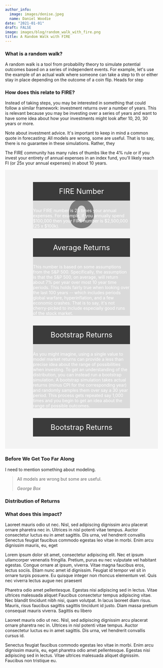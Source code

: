 ```yaml
---
author_info:
  image: images/denise.jpeg
  name: Daniel Woodie
date: "2021-01-01"
draft: FALSE
image: images/blog/random_walk_with_fire.png
title: A Random Walk with FIRE
---
```


<script src="https://unpkg.com/intersection-observer"></script>
<script src="https://unpkg.com/scrollama"></script>
<script src="https://d3js.org/d3.v6.js"></script>


<style>
  #scrolly {
    position: relative;
    background-color: #f3f3f3;
    padding: 1rem;
  }
  article {
    position: relative;
    padding: 0;
    max-width: 20rem;
    margin: 0 auto;
  }
  figure {
    position: -webkit-sticky;
    position: sticky;
    left: 0;
    width: 100%;
    margin: 0;
    -webkit-transform: translate3d(0, 0, 0);
    -moz-transform: translate3d(0, 0, 0);
    transform: translate3d(0, 0, 0);
    background-color: #fff;
    z-index: 0;
  }
  figure p {
    text-align: center;
    padding: 1rem;
    position: absolute;
    top: 50%;
    left: 50%;
    -moz-transform: translate(-50%, -50%);
    -webkit-transform: translate(-50%, -50%);
    transform: translate(-50%, -50%);
    font-size: 8rem;
    font-weight: 900;
    color: #8a8a8a;
  }
  .step {
    margin: 0 auto 2rem auto;
    color: #fff;
    background-color: rgba(0, 0, 0, 0.1);
  }
  .step:last-child {
    margin-bottom: 0;
  }
  .step.is-active p {
    background-color: goldenrod;
    color: #3b3b3b;
  }
  .step p {
    text-align: center;
    padding: 1rem;
    font-size: 1.5rem;
    background-color: #3b3b3b;
  }
</style>





<main>
  <section id="intro">
    <!-- <h1 class="intro__hed">Sticky Overlay Example</h1> -->
    <p class="intro__dek">
      <h3>What is a random walk?</h3>
      <p>A random walk is a tool from probability theory to simulate potential outcomes based on a series of independent events. For example, let's use the example of an actual walk where someone can take a step to th or either stay in place depending on the outcome of a coin flip. Heads for step 
      </p>
      <h3>How does this relate to FIRE?</h3>

Instead of taking steps, you may be interested in something that could follow a similar framework: investment returns over a number of years. This is relevant because you may be investing over a series of years and want to have some idea about how your investments might look after 10, 20, 30 years or more. 

Note about investment advice. It's important to keep in mind a common quote in forecasting: All models are wrong, some are useful. That is to say, there is no guarantee in these simulations. Rather, they 

The FIRE community has many rules of thumbs like the 4% rule or if you invest your entirety of annual expenses in an index fund, you'll likely reach FI (or 25x your annual expenses) in about 10 years.  
    </p>
  </section>
  <section id="scrolly">
    <figure>
      <p>0</p>
      <div id="my_dataviz"></div>
    </figure>
    <article>
      <div class="step" data-step="1">
        <p>FIRE Number</p>
        <div>Your FIRE number is 25 times your annual expenses. For example, if you annually spend $100,000 then your FIRE number is $2,500,000 (25 x $100k).</div>
      </div>
      <div class="step" data-step="2">
        <p>Average Returns</p>
        <div>This number is based on some assumptions from the S&P 500. Specifically, the assumption is that the S&P 500, on average, will return about 7% per year over most 10 year time periods. This holds fairly true when looking over the last 100 years -- which includes periods global warfare, hyperinflation, and a few economic crashes. That is to say, it's not cherry-picked to include especially good runs of the stock market.</div>
      </div>
      <div class="step" data-step="3">
        <p>Bootstrap Returns</p>
        <div>As you might imagine, using a single value to model market returns can provide a less than precise idea about the range of possibilities when investing. To get an understanding of the distribution, you can instead run a bootstrap simulation. A bootstrap simulation takes actual returns (minus CPI for the corresponding year) and randomly samples them over say a 30 year period. This process gets repeated say 1,000 times and you begin to get an idea about the range of possible outcomes.</div>
      </div>
      <div class="step" data-step="4">
        <p>Bootstrap Returns</p>
      </div>
    </article>
  </section>
  <section id="outro"></section>
</main>


<script>
// Set the S&P Returns
  const sp = [
      18.40, 31.49, -4.38, 21.83, 11.96, 1.36, 13.52, 32.15, 15.89,
      2.10, 14.82, 25.94, -36.55, 5.48, 15.61, 4.83, 10.74, 28.36,
      -21.97, -11.85, -9.03, 20.89, 28.34, 33.10, 22.68, 37.20, 1.33,
      9.97, 7.49, 30.23, -3.06, 31.48, 16.54, 5.81, 18.49, 31.24,
      6.15, 22.34, 20.42, -4.70, 31.74, 18.52, 6.51, -6.98, 23.83,
      37.00, -25.90, -14.31, 18.76, 14.22, 3.56, -8.24, 10.81, 23.80,
      -9.97, 12.40, 16.42, 22.61, -8.81, 26.64, 0.34, 12.06, 43.72,
      -10.46, 7.44, 32.60, 52.56, -1.21, 18.15, 23.68, 30.81, 18.30,
      5.70, 5.20, -8.43, 35.82, 19.03, 25.06, 19.17, -12.77, -10.67,
      -1.10, 29.28, -35.34, 31.94, 46.74, -1.19, 49.98, -8.64, -43.84,
      -25.12, -8.30, 43.81
  ];
  
  // Set the CPI Inflation
  const cpi = [
      -1.20, 0.00, -2.70, -8.90, -10.30, -5.20, 3.50, 2.60, 1.00, 3.70,
      -2.00, -1.30, 0.70, 5.10, 10.90, 6.00, 1.60, 2.30, 8.50, 14.40, 7.70,
      -1.00, 1.10, 7.90, 2.30, 0.80, 0.30, -0.30, 1.50, 3.30, 2.70, 1.08,
      1.50, 1.10, 1.20, 1.20, 1.30, 1.60, 3.00, 2.80, 4.30, 5.50, 5.80,
      4.30, 3.30, 6.20, 11.10, 9.10, 5.70, 6.50, 7.60, 11.30, 13.50, 10.30,
      6.10, 3.20, 4.30, 3.50, 1.90, 3.70, 4.10, 4.80, 5.40, 4.20, 3.00, 3.00,
      2.60, 2.80, 2.90, 2.30, 1.60, 2.20, 3.40, 2.80, 1.60, 2.30, 2.70, 3.40,
      3.20, 2.90, 3.80, 0.40, 1.60, 3.20, 2.10, 1.50, 1.60, 0.10, 1.30,
      2.10, 2.40, 1.80, 1.20
  ];
  
  // Set the real returns
  const real_returns = sp.map(function(item, index) {
    // Subtract inflation from S&P returns
    return +(Math.round(item - cpi[index] + "e+2") + "e-2");
  });
  
  // Set initial parameter values
  var age = 20;
   goal_coast_fire_age = 50;
   goal_fire_age = 50;
   annual_expenses = 100000;
   current_investments = 100000;
   annual_contributions = 75000;
   
  // Get years contributing, years coasting, and full years contributing
  var coast_years_contributing = goal_coast_fire_age - age;
   years_coasting = goal_fire_age - goal_coast_fire_age;
   full_years_contributing = goal_fire_age - age;
  
  // Define random number generator 
  function getRandomInt(min, max) {
      min = Math.ceil(min);
      max = Math.floor(max);
      return Math.floor(Math.random() * (max + -min + 1)) + min;
  }
  
  // Run a single bootstrapped scenario
  function get_bootstrap(returns, years_contributing, starting_amount, annual_contributions) {
      var yearly_value = [starting_amount];
      for (var i = 1; i < years_contributing; i++) {
        yearly_value.push( Math.round((yearly_value[i-1] + annual_contributions) * ( 1 +   returns[getRandomInt(0, returns.length-1)]/100)) );
      }
      return yearly_value;
  }
  
  // Repeat the scenario
  function repeat_bootstrap(returns, years_contributing, starting_amount, annual_contributions,   num_repeats) {
    var tmp = [];
    for (var i = 0; i < num_repeats; i++) {
      tmp.push(get_bootstrap(real_returns, coast_years_contributing, current_investments,   annual_contributions));
    }
    return tmp;
  }
  
  // Get the average value for each step
  function get_average(bootstrap_repeats) {
    var tmp = [];
    for (var i = 0; i < bootstrap_repeats[0].length; i++) {
      var tmp2 = 0;
      //still assuming all arrays have the same amount of numbers
      for(var i2 = 0; i2 < bootstrap_repeats.length; i2++){ 
        tmp2 += bootstrap_repeats[i2][i];
      }
      tmp.push(Math.round(tmp2 / bootstrap_repeats.length));
    }
    return tmp;
  };
  
  // set the dimensions and margins of the graph
  const margin = {top: 10, right: 30, bottom: 30, left: 50},
      width = 460 - margin.left - margin.right,
      height = 400 - margin.top - margin.bottom;
  
  // append the svg object to the body of the page
  const svg = d3.select("#my_dataviz")
    .append("svg")
      .attr("width", width + margin.left + margin.right)
      .attr("height", height + margin.top + margin.bottom)
    .append("g")
      .attr("transform", `translate(${margin.left},${margin.top})`);
  
  // Initialise a X axis:
  const x = d3.scaleLinear().range([0,width]);
  const xAxis = d3.axisBottom().scale(x);
  svg.append("g")
    .attr("transform", `translate(0, ${height})`)
    .attr("class","myXaxis")
  
  // Initialize an Y axis
  const y = d3.scaleLinear().range([height, 0]);
  const yAxis = d3.axisLeft().scale(y);
  svg.append("g")
    .attr("class","myYaxis")
  
  // Create a function that takes a dataset as input and update the plot:
  function update(myindex) {
  
    if (myindex == 0) {
    
    var data = [
      {ser1: 0, ser2: 0},
      {ser1: 30, ser2:3000000}
    ];
  
    // Create the X axis:
    x.domain([0, d3.max(data, function(d) { return d.ser1 }) ]);
    svg.selectAll(".myXaxis").transition()
      .duration(3000)
      .call(xAxis);
  
    // create the Y axis
    y.domain([0, d3.max(data, function(d) { return d.ser2  }) ]);
    svg.selectAll(".myYaxis")
      .transition()
      .duration(3000)
      .call(yAxis);
      
  
    // Create a update selection: bind to the new data
    const u = svg.selectAll(".lineTest")
      .data([data], function(d){ return d.ser1 });
  
    } else if (myindex == 1) {
    
    var data = [
      {ser1: 0, ser2: 2500000},
      {ser1: 30, ser2:2500000}
    ];
  
    // Create the X axis:
    x.domain([0, d3.max(data, function(d) { return d.ser1 }) ]);
    svg.selectAll(".myXaxis").transition()
      .duration(3000)
      .call(xAxis);
  
    // create the Y axis
    y.domain([0, d3.max(data, function(d) { return d.ser2  }) + 200000 ]);
    svg.selectAll(".myYaxis")
      .transition()
      .duration(3000)
      .call(yAxis);
      
  
    // Create a update selection: bind to the new data
    const u = svg.selectAll(".lineTest")
      .data([data], function(d){return d.ser1 });
      
    // Updata the line
    u
      .join("path")
      .attr("class","lineTest")
      .transition()
      .duration(3000)
      .attr("d", d3.line()
        .x(function(d) { return x(d.ser1); })
        .y(function(d) { return y(d.ser2); }))
        .attr("fill", "none")
        .attr("stroke", "black")
        .attr("stroke-width", 3.5)
  
    
    } else if (myindex == 2) {
    
    var data = [
      {ser1: 0, ser2: 2500000},
      {ser1: 30, ser2:2500000}
    ];
    
      var tmp_test = repeat_bootstrap(real_returns, coast_years_contributing, current_investments,   annual_contributions, 10);
    var average_tmp_test = get_average(tmp_test);
    
    var data_sim = []
    for (var i = 0; i < average_tmp_test.length; i++) {
      data_sim[i] = {ser1: i, ser2: average_tmp_test[i]}
    }
  
    // Create the X axis:
    x.domain([0, d3.max(data_sim, function(d) { return d.ser1 }) ]);
    svg.selectAll(".myXaxis").transition()
      .duration(3000)
      .call(xAxis);
  
    // create the Y axis
    y.domain([0, d3.max(data_sim, function(d) { return d.ser2  }) ]);
    svg.selectAll(".myYaxis")
      .transition()
      .duration(3000)
      .call(yAxis);
      
  
    // Create a update selection: bind to the new data
    const u = svg.selectAll(".lineTest")
    
    u
      .data([data], function(d){ return d.ser1 })
      .join("path")
      .attr("class","lineTest")
      .transition()
      .duration(3000)
      .attr("d", d3.line()
        .x(function(d) { return x(d.ser1); })
        .y(function(d) { return y(d.ser2); }))
        .attr("fill", "none")
        .attr("stroke", "#3CB371")
        .attr("stroke-width", 3.5);
    
    } else if (myindex == 3) {
    
    } else if (myindex == 4) {
    
    }
  
      
  }
  


  // using d3 for convenience
  var main = d3.select("main");
  var scrolly = main.select("#scrolly");
  var figure = scrolly.select("figure");
  var article = scrolly.select("article");
  var step = article.selectAll(".step");

  // initialize the scrollama
  var scroller = scrollama();

  // generic window resize listener event
  function handleResize() {
    // 1. update height of step elements
    var stepH = Math.floor(window.innerHeight * 0.75);
    step.style("height", stepH + "px");
    var figureHeight = window.innerHeight / 2;
    var figureMarginTop = (window.innerHeight - figureHeight) / 2;
    figure
      .style("height", figureHeight + "px")
      .style("top", figureMarginTop + "px");
    // 3. tell scrollama to update new element dimensions
    scroller.resize();
  }

  // scrollama event handlers
  function handleStepEnter(response) {
    console.log(response);
    // response = { element, direction, index }
    // add color to current step only
    step.classed("is-active", function(d, i) {
      return i === response.index;
    });
    
    // update graphic based on step
    figure
      .select("p").text(response.index + 1);
    
    update(response.index + 1);
      
  }

  function setupStickyfill() {
    d3.selectAll(".sticky").each(function() {
      Stickyfill.add(this);
    });
  }

  function init() {
    setupStickyfill();
    // 1. force a resize on load to ensure proper dimensions are sent to scrollama
    handleResize();
    // 2. setup the scroller passing options
    // 		this will also initialize trigger observations
    // 3. bind scrollama event handlers (this can be chained like below)
    scroller
      .setup({
        step: "#scrolly article .step",
        offset: 0.33,
        debug: false
      })
      .onStepEnter(handleStepEnter);
    // setup resize event
    window.addEventListener("resize", handleResize);
  }

  // kick things off
  init();


</script>












### Before We Get Too Far Along

I need to mention something about modeling. 


>All models are wrong but some are useful.
>
> <cite>George Box</cite>


### Distribution of Returns


### What does this impact?




Laoreet mauris odio ut nec. Nisl, sed adipiscing dignissim arcu placerat ornare pharetra nec in. Ultrices in nisl potenti vitae tempus. Auctor consectetur luctus eu in amet sagittis. Dis urna, vel hendrerit convallis Senectus feugiat faucibus commodo egestas leo vitae in morbi. Enim arcu dignissim mauris, eu, eget

Lorem ipsum dolor sit amet, consectetur adipiscing elit. Nec et ipsum ullamcorper venenatis fringilla. Pretium, purus eu nec vulputate vel habitant egestas. Congue ornare at ipsum, viverra. Vitae magna faucibus eros, lectus sociis. Etiam nunc amet id dignissim. Feugiat id tempor vel sit in ornare turpis posuere. Eu quisque integer non rhoncus elementum vel. Quis nec viverra lectus augue nec praesent

Pharetra odio amet pellentesque. Egestas nisi adipiscing sed in lectus. Vitae ultrices malesuada aliquet Faucibus consectetur tempus adipiscing vitae. Nec blandit tincidunt nibh nisi, quam volutpat. In lacus laoreet diam risus. Mauris, risus faucibus sagittis sagittis tincidunt id justo. Diam massa pretium consequat mauris viverra. Sagittis eu libero

Laoreet mauris odio ut nec. Nisl, sed adipiscing dignissim arcu placerat ornare pharetra nec in. Ultrices in nisl potenti vitae tempus. Auctor consectetur luctus eu in amet sagittis. Dis urna, vel hendrerit convallis cursus id.

Senectus feugiat faucibus commodo egestas leo vitae in morbi. Enim arcu dignissim mauris, eu, eget pharetra odio amet pellentesque. Egestas nisi adipiscing sed in lectus. Vitae ultrices malesuada aliquet dignissim. Faucibus non tristique eu.
